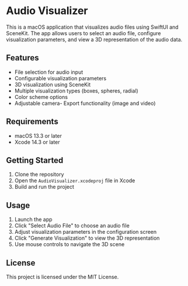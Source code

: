 # Audio Visualizer

This is a macOS application that visualizes audio files using SwiftUI and SceneKit. The app allows users to select an audio file, configure visualization parameters, and view a 3D representation of the audio data.

## Features

- File selection for audio input
- Configurable visualization parameters
- 3D visualization using SceneKit
- Multiple visualization types (boxes, spheres, radial)
- Color scheme options
- Adjustable camera- Export functionality (image and video)

## Requirements

- macOS 13.3 or later
- Xcode 14.3 or later

## Getting Started

1. Clone the repository
2. Open the `AudioVisualizer.xcodeproj` file in Xcode
3. Build and run the project

## Usage

1. Launch the app
2. Click "Select Audio File" to choose an audio file
3. Adjust visualization parameters in the configuration screen
4. Click "Generate Visualization" to view the 3D representation
5. Use mouse controls to navigate the 3D scene

## License

This project is licensed under the MIT License.